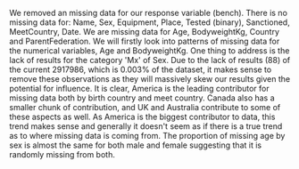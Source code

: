 We removed an missing data for our response variable (bench).
There is no missing data for: Name, Sex, Equipment, Place, Tested (binary), Sanctioned, MeetCountry, Date.
We are missing data for Age, BodyweightKg, Country and ParentFederation.
We will firstly look into patterns of missing data for the numerical variables, Age and BodyweightKg.
One thing to address is the lack of results for the category 'Mx' of Sex. Due to the lack of results (88) of the current 2917986, which is 0.003% of the dataset, it makes sense to remove these observations as they will massively skew our results given the potential for influence.
It is clear, America is the leading contributor for missing data both by birth country and meet country. Canada also has a smaller chunk of contribution, and UK and Australia contribute to some of these aspects as well. As America is the biggest contributor to data, this trend makes sense and generally it doesn't seem as if there is a true trend as to where missing data is coming from.
The proportion of missing age by sex is almost the same for both male and female suggesting that it is randomly missing from both. 
